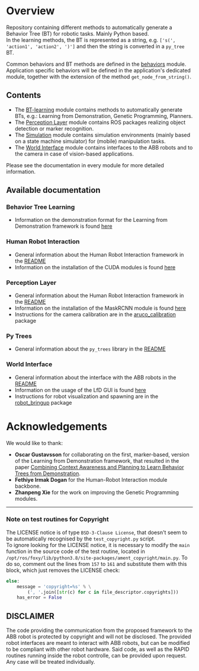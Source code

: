 # Overview

Repository containing different methods to automatically generate a Behavior Tree (BT) for robotic tasks. Mainly Python based.  
In the learning methods, the BT is represented as a string, e.g. `['s(', 'action1', 'action2', ')']` and then the string is converted in a `py_tree` BT.  

Common behaviors and BT methods are defined in the [behaviors](./behaviors) module.  
Application specific behaviors will be defined in the application's dedicated module, together with the extension of the method `get_node_from_string()`.

## Contents

* The [BT-learning](./bt_learning) module contains methods to automatically generate BTs, e.g.: Learning from Demonstration, Genetic Programming, Planners.
* The [Perception Layer](./perception_layer) module contains ROS packages realizing object detection or marker recognition.
* The [Simulation](./simulation) module contains simulation environments (mainly based on a state machine simulator) for (mobile) manipulation tasks.
* The [World Interface](./world_interface) module contains interfaces to the ABB robots and to the camera in case of vision-based applications.

Please see the documentation in every module for more detailed information.


## Available documentation

### Behavior Tree Learning
* Information on the demonstration format for the Learning from Demonstration framework is found [here](./bt_learning/doc/demonstration.md)

### Human Robot Interaction
* General information about the Human Robot Interaction framework in the [README](./hri/README.md)
* Information on the installation of the CUDA modules is found [here](./hri/doc/cuda.md)

### Perception Layer
* General information about the Human Robot Interaction framework in the [README](./perception_layer/README.md)
* Information on the installation of the MaskRCNN module is found [here](./perception_layer/object_recognition/README.md)
* Instructions for the camera calibration are in the [aruco_calibration](/perception_layer/marker_detection/aruco_calibration/README.md) package

### Py Trees
* General information about the `py_trees` library in the [README](./py_trees/README.md)

### World Interface
* General information about the interface with the ABB robots in the [README](./world_interface/abb_robot/README.md)
* Information on the usage of the LfD GUI is found [here](./world_interface/abb_robot/robot_interface/doc)
* Instructions for robot visualization and spawning are in the [robot_bringup](./world_interface/abb_robot/robot_bringup/README.md) package

# Acknowledgements

We would like to thank:
* __Oscar Gustavsson__ for collaborating on the first, marker-based, version of the Learning from Demonstration framework, that resulted in the paper [Combining Context Awareness and Planning to Learn Behavior Trees from Demonstration](https://arxiv.org/abs/2109.07133).
* __Fethiye Irmak Dogan__ for the Human-Robot Interaction module backbone.
* __Zhanpeng Xie__ for the work on improving the Genetic Programming modules.


---

### Note on test routines for Copyright

The LICENSE notice is of type `BSD-3-Clause License`, that doesn't seem to be automatically recognised by the `test_copyright.py` script.  
To ignore looking for the LICENSE notice, it is necessary to modify the `main` function in the source code of the test routine, located in `/opt/ros/foxy/lib/python3.8/site-packages/ament_copyright/main.py`. To do so, comment out the lines from `157` to `161` and substitute them with this block, which just removes the LICENSE check:
```python
else:
    message = 'copyright=%s' % \
        (', '.join([str(c) for c in file_descriptor.copyrights]))
    has_error = False
```

## DISCLAIMER

The code providing the communication from the proposed framework to the ABB robot is protected by copyright and will not be disclosed. The provided robot interfaces are meant to interact with ABB robots, but can be modified to be compliant with other robot hardware. Said code, as well as the RAPID routines running inside the robot controlle, can be provided upon request. Any case will be treated individually.
